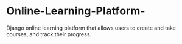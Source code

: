 # Online-Learning-Platform-
Django online learning platform that allows users to create and take courses, and track their progress.
